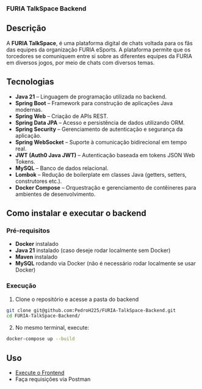 ### FURIA TalkSpace Backend
## Descrição
A **FURIA TalkSpace**, é uma plataforma digital de chats voltada para os fãs das equipes da organização FURIA eSports. A plataforma permite que os torcedores se comuniquem entre si sobre as diferentes equipes da FURIA em diversos jogos, por meio de chats com diversos temas.

## Tecnologias
- **Java 21** – Linguagem de programação utilizada no backend.
- **Spring Boot** – Framework para construção de aplicações Java modernas.
- **Spring Web** – Criação de APIs REST.
- **Spring Data JPA** – Acesso e persistência de dados utilizando ORM.
- **Spring Security** – Gerenciamento de autenticação e segurança da aplicação.
- **Spring WebSocket** – Suporte à comunicação bidirecional em tempo real.
- **JWT (Auth0 Java JWT)** – Autenticação baseada em tokens JSON Web Tokens.
- **MySQL** – Banco de dados relacional.
- **Lombok** – Redução de boilerplate em classes Java (getters, setters, construtores etc.).
- **Docker Compose** – Orquestração e gerenciamento de contêineres para ambientes de desenvolvimento.

## Como instalar e executar o backend

### Pré-requisitos
- **Docker** instalado
- **Java 21** instalado (caso deseje rodar localmente sem Docker)
- **Maven** instalado
- **MySQL** rodando via Docker (não é necessário rodar localmente se usar Docker)

### Execução
1. Clone o repositório e acesse a pasta do backend
```bash
git clone git@github.com:PedroH225/FURIA-TalkSpace-Backend.git
cd FURIA-TalkSpace-Backend/
```

2. No mesmo terminal, execute:
```bash
docker-compose up --build 
```

## Uso
- [Execute o Frontend](https://github.com/PedroH225/FURIA-TalkSpace-Frontend)
- Faça requisições via Postman
